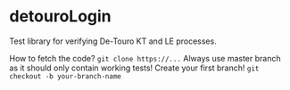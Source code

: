 # detouroLogin
Test library for verifying De-Touro KT and LE processes.

<p1>
How to fetch the code?
<code>git clone https://...</code>
Always use master branch as it should only contain working tests!
</p1>
<p2>
Create your first branch!
<code>git checkout -b your-branch-name</code>
</p2>
